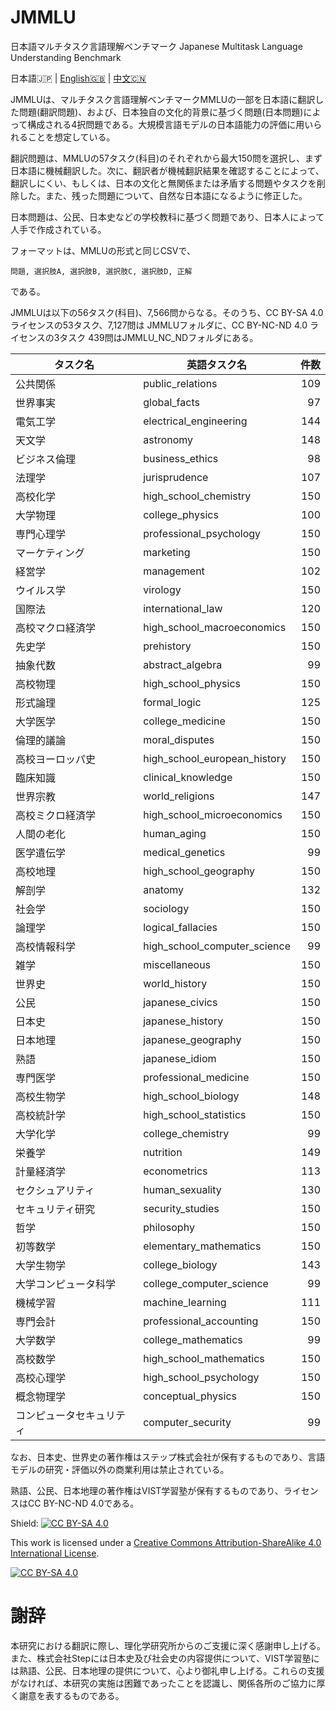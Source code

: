 # JMMLU
日本語マルチタスク言語理解ベンチマーク Japanese Multitask Language Understanding Benchmark

日本語🇯🇵 | [English🇬🇧](readme_en.md) | [中文🇨🇳](readme_ch.md)

JMMLUは、マルチタスク言語理解ベンチマークMMLUの一部を日本語に翻訳した問題(翻訳問題)、および、日本独自の文化的背景に基づく問題(日本問題)によって構成される4択問題である。大規模言語モデルの日本語能力の評価に用いられることを想定している。

翻訳問題は、MMLUの57タスク(科目)のそれぞれから最大150問を選択し、まず日本語に機械翻訳した。次に、翻訳者が機械翻訳結果を確認することによって、翻訳しにくい、もしくは、日本の文化と無関係または矛盾する問題やタスクを削除した。また、残った問題について、自然な日本語になるように修正した。

日本問題は、公民、日本史などの学校教科に基づく問題であり、日本人によって人手で作成されている。

フォーマットは、MMLUの形式と同じCSVで、

```
問題, 選択肢A, 選択肢B, 選択肢C, 選択肢D, 正解
```
である。

JMMLUは以下の56タスク(科目)、7,566問からなる。そのうち、CC BY-SA 4.0 ライセンスの53タスク、7,127問は JMMLUフォルダに、CC BY-NC-ND 4.0 ライセンスの3タスク 439問はJMMLU_NC_NDフォルダにある。

| タスク名 | 英語タスク名 | 件数 |
|---|---|---:|
| 公共関係 | public_relations | 109 |
| 世界事実 | global_facts | 97 |
| 電気工学 | electrical_engineering | 144 |
| 天文学 | astronomy | 148 |
| ビジネス倫理 | business_ethics | 98 |
| 法理学 | jurisprudence | 107 |
| 高校化学 | high_school_chemistry | 150 |
| 大学物理 | college_physics | 100 |
| 専門心理学 | professional_psychology | 150 |
| マーケティング | marketing | 150 |
| 経営学 | management | 102 |
| ウイルス学 | virology | 150 |
| 国際法 | international_law | 120 |
| 高校マクロ経済学 | high_school_macroeconomics | 150 |
| 先史学 | prehistory | 150 |
| 抽象代数 | abstract_algebra | 99 |
| 高校物理 | high_school_physics | 150 |
| 形式論理 | formal_logic | 125 |
| 大学医学 | college_medicine | 150 |
| 倫理的議論 | moral_disputes | 150 |
| 高校ヨーロッパ史 | high_school_european_history | 150 |
| 臨床知識 | clinical_knowledge | 150 |
| 世界宗教 | world_religions | 147 |
| 高校ミクロ経済学 | high_school_microeconomics | 150 |
| 人間の老化 | human_aging | 150 |
| 医学遺伝学 | medical_genetics | 99 |
| 高校地理 | high_school_geography | 150 |
| 解剖学 | anatomy | 132 |
| 社会学 | sociology | 150 |
| 論理学 | logical_fallacies | 150 |
| 高校情報科学 | high_school_computer_science | 99 |
| 雑学 | miscellaneous | 150 |
| 世界史 | world_history | 150 |
|公民|japanese_civics|150|
|日本史|japanese_history|150|
|日本地理|japanese_geography|150|
|熟語|japanese_idiom|150|
| 専門医学 | professional_medicine | 150 |
| 高校生物学 | high_school_biology | 148 |
| 高校統計学 | high_school_statistics | 150 |
| 大学化学 | college_chemistry | 99 |
| 栄養学 | nutrition | 149 |
| 計量経済学 | econometrics | 113 |
| セクシュアリティ | human_sexuality | 130 |
| セキュリティ研究 | security_studies | 150 |
| 哲学 | philosophy | 150 |
| 初等数学 | elementary_mathematics | 150 |
| 大学生物学 | college_biology | 143 |
| 大学コンピュータ科学 | college_computer_science | 99 |
| 機械学習 | machine_learning | 111 |
| 専門会計 | professional_accounting | 150 |
| 大学数学 | college_mathematics | 99 |
| 高校数学 | high_school_mathematics | 150 |
| 高校心理学 | high_school_psychology | 150 |
| 概念物理学 | conceptual_physics | 150 |
| コンピュータセキュリティ | computer_security | 99 |

なお、日本史、世界史の著作権はステップ株式会社が保有するものであり、言語モデルの研究・評価以外の商業利用は禁止されている。

熟語、公民、日本地理の著作権はVIST学習塾が保有するものであり、ライセンスはCC BY-NC-ND 4.0である。

Shield: [![CC BY-SA 4.0][cc-by-sa-shield]][cc-by-sa]

This work is licensed under a
[Creative Commons Attribution-ShareAlike 4.0 International License][cc-by-sa].

[![CC BY-SA 4.0][cc-by-sa-image]][cc-by-sa]

[cc-by-sa]: http://creativecommons.org/licenses/by-sa/4.0/
[cc-by-sa-image]: https://licensebuttons.net/l/by-sa/4.0/88x31.png
[cc-by-sa-shield]: https://img.shields.io/badge/License-CC%20BY--SA%204.0-lightgrey.svg
# 謝辞

本研究における翻訳に際し、理化学研究所からのご支援に深く感謝申し上げる。また、株式会社Stepには日本史及び社会史の内容提供について、VIST学習塾には熟語、公民、日本地理の提供について、心より御礼申し上げる。これらの支援がなければ、本研究の実施は困難であったことを認識し、関係各所のご協力に厚く謝意を表するものである。

